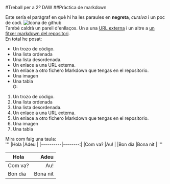 #Treball per a 2º DAW
##Pràctica de markdown

Este sería el paràgraf en què hi ha les paraules en **negreta**, _cursiva_ i un poc de codi.
![Icona de github](https://www.google.com/url?sa=i&url=https%3A%2F%2Fgithub.com%2Flogos&psig=AOvVaw35jDJ0NLnq2_fdJQdzoDyG&ust=1760944788137000&source=images&cd=vfe&opi=89978449&ved=0CBIQjRxqFwoTCNijq9bcr5ADFQAAAAAdAAAAABAE)  
També caldrà un parell d'enllaços. Un a una [URL externa](https://www.reddit.com/r/ProgrammerHumor/comments/xai8n0/a_original_meme_based_on_a_real_experience/?tl=es-es) i un altre a [un fitxer markdown del repositori]().  
En total he posat:  
* Un trozo de código.
* Una lista ordenada
* Una lista desordenada.
* Un enlace a una URL externa.
 * Un enlace a otro fichero Markdown que tengas en el repositorio.
  * Una imagen
* Una tabla  
O:  
1. Un trozo de código.
2. Una lista ordenada
3. Una lista desordenada.
4. Un enlace a una URL externa.
5. Un enlace a otro fichero Markdown que tengas en el repositorio.
6. Una imagen
7. Una tabla

Mira com faig una taula:  
'''
|Hola      |Adeu     |
|----------|--------:|
|Com va?   |Au!      |
|Bon dia   |Bona nit |
'''

|Hola      |Adeu     |
|----------|--------:|
|Com va?   |Au!      |
|Bon dia   |Bona nit |
